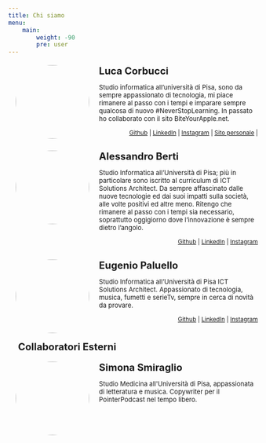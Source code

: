 ```yaml
---
title: Chi siamo
menu:
    main: 
        weight: -90
        pre: user
---
```


<style>
     .icon {
        margin-left:2%;
        float:left; 
        height:150px;
        width:150pX;
        border-radius: 50%;
    } 

    .container2 {
        width:100%;
        height:auto;
        padding:1%;
    
    }

    .container1{
        display: table; 
        padding-left: 10px;
    }

    h4 {
        margin:0px;
    }

    b {
        padding-left:10px;
        font-size:20px;
    }

    p {
        padding-left:10px;
        font-size:13px;
    }

    
</style>


<div class='container2'>
	<img src='/hosts/luca.webp' class='icon'>
    <div class="container1">
	<b>Luca Corbucci</b>
	<p>Studio informatica all’università di Pisa, sono da sempre appassionato di tecnologia, mi piace rimanere al passo con i tempi e imparare sempre qualcosa di nuovo #NeverStopLearning.
    In passato ho collaborato con il sito BiteYourApple.net.</p>
    </div>
    <div style="float:right;font-size:12px;">
        <a href="http://github.com/lucacorbucci">Github</a> | 
        <a href="https://www.linkedin.com/in/luca-corbucci-b6156a123/">LinkedIn</a> | 
        <a href="https://www.instagram.com/luca.corbucci/">Instagram</a> |
        <a href="https://lucacorbucci.me/">Sito personale</a> | 
        </div>
</div>

</br>
</br>


<div class='container2'>
		<div>
			<img src='/hosts/alessandro.webp' class='icon'>
		</div>	
    <div class="container1">
    <b>Alessandro Berti</b>	
    <p>Studio Informatica all’Università di Pisa; più in particolare sono iscritto al curriculum di ICT Solutions Architect. Da sempre affascinato dalle nuove tecnologie ed dai suoi impatti sulla società, alle volte positivi ed altre meno. Ritengo che rimanere al passo con i tempi sia necessario, soprattutto oggigiorno dove l’innovazione è sempre dietro l’angolo.</p>  
    </div>
    <div style="float:right;font-size:12px">
        <a href="https://github.com/Brotherhood94">Github</a> | 
        <a href="https://www.linkedin.com/in/alessandro-berti-17b46810a/">LinkedIn</a> | 
        <a href="https://www.instagram.com/alessandro_berti/?hl=it">Instagram</a>
    </div>
</div>

</br>
</br>


<div class='container2'>
		<div>
			<img src='/hosts/eugenio.webp' class='icon'>
		</div>
        <div class="container1">
        <b>Eugenio Paluello</b>
        <p>Studio Informatica all’Università di Pisa ICT Solutions Architect. Appassionato di tecnologia, musica, fumetti e serieTv, sempre in cerca di novità da provare.</p>
        </div>
    <div style="float:right;font-size:12px"> 
        <a href="https://github.com/eugypalu">Github</a> | 
        <a href="https://www.linkedin.com/in/eugenio-paluello-851b3280/">LinkedIn</a> | 
        <a href="https://www.instagram.com/eugypalu/?hl=it">Instagram</a>
    </div>
</div>

</br>
</br>

<b>Collaboratori Esterni</b>

<div class='container2'>
        <div>
            <img src='/hosts/simona.webp' class='icon'>
        </div>
        <div class="container1">
        <b>Simona Smiraglio</b>
        <p>Studio Medicina all'Università di Pisa, appassionata di letteratura e musica. Copywriter per il PointerPodcast nel tempo libero. </p>
        </div>
    
</div>

</br>
</br>
